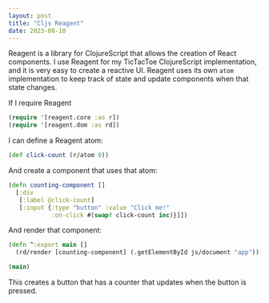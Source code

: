 ```yaml
---
layout: post
title: "Cljs Reagent"
date: 2023-08-10
---
```


Reagent is a library for ClojureScript that allows the creation of React components. I use Reagent for
my TicTacToe ClojureScript implementation, and it is very easy to create a reactive UI. Reagent uses its own
`atom` implementation to keep track of state and update components when that state changes.

If I require Reagent
```clojure
(require '[reagent.core :as r])
(require '[reagent.dom :as rd])
```

I can define a Reagent atom:
```clojure
(def click-count (r/atom 0))
```

And create a component that uses that atom:
```clojure
(defn counting-component []
  [:div
   [:label @click-count]
   [:input {:type "button" :value "Click me!"
            :on-click #(swap! click-count inc)}]])
```

And render that component:

```clojure
(defn ^:export main []
  (rd/render [counting-component] (.getElementById js/document "app")))

(main)
```

This creates a button that has a counter that updates when the button is pressed.